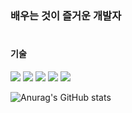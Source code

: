 <h3>배우는 것이 즐거운 개발자</h3>
  
#
<h4>기술</h4>
<p>
  <img src="https://img.shields.io/badge/JAVA-007396?style=flat-square&logo=JAVA&logoColor=white"/></a>
  <img src="https://img.shields.io/badge/Spring-6DB33F?style=flat-square&logo=jQuery&logoColor=white" />
  <img src="https://img.shields.io/badge/SpringBoot-6DB33F?style=flat-square&logo=SpringBoot&logoColor=white" />
  <img src="https://img.shields.io/badge/Swift-F05138?style=flat-square&logo=Swift&logoColor=white"/>
  <img src="https://img.shields.io/badge/Delphi-EE1F35?style=flat-square&logo=Delphi&logoColor=white"/>
</p>

![Anurag's GitHub stats](https://github-readme-stats.vercel.app/api?username=leejaesup&show_icons=true&theme=dracula)
